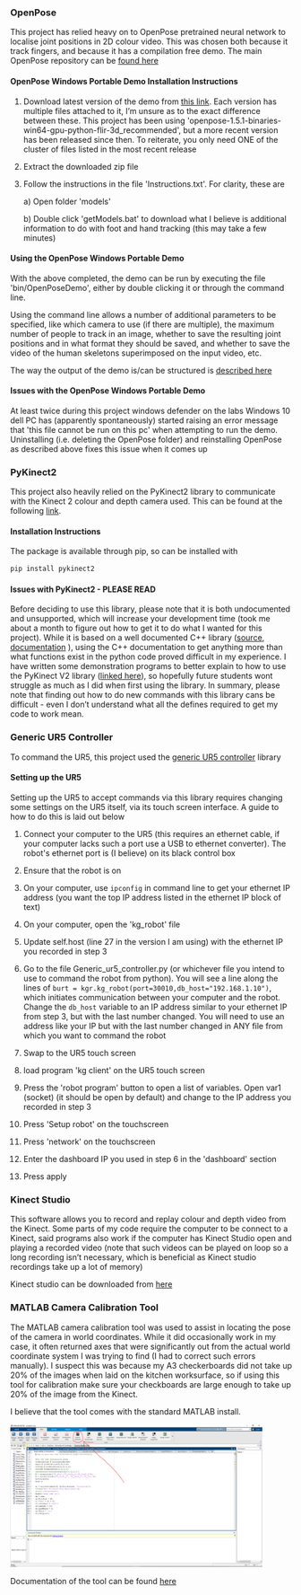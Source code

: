 ### OpenPose

This project has relied heavy on to OpenPose pretrained neural network to localise joint positions in 2D colour video. This was chosen both because it track fingers, and because it has a compilation free demo. The main OpenPose repository can be [found here](https://github.com/CMU-Perceptual-Computing-Lab/openpose)

#### OpenPose Windows Portable Demo Installation Instructions

1) Download latest version of the demo from [this link](https://github.com/CMU-Perceptual-Computing-Lab/openpose/releases). Each version has multiple files attached to it, I’m unsure as to the exact difference between these. This project has been using 'openpose-1.5.1-binaries-win64-gpu-python-flir-3d_recommended', but a more recent version has been released since then. To reiterate, you only need ONE of the cluster of files listed in the most recent release

2) Extract the downloaded zip file

3) Follow the instructions in the file 'Instructions.txt'. For clarity, these are

    a) Open folder 'models'

    b) Double click 'getModels.bat' to download what I believe is additional information to do with foot and hand tracking (this may take a few minutes)

#### Using the OpenPose Windows Portable Demo

With the above completed, the demo can be run by executing the file 'bin/OpenPoseDemo', either by double clicking it or through the command line.

Using the command line allows a number of additional parameters to be specified, like which camera to use (if there are multiple), the maximum number of people to track in an image, whether to save the resulting joint positions and in what format they should be saved, and whether to save the video of the human skeletons superimposed on the input video, etc. 

The way the output of the demo is/can be structured is [described here](https://github.com/CMU-Perceptual-Computing-Lab/openpose/blob/master/doc/output.md)

#### Issues with the OpenPose Windows Portable Demo

At least twice during this project windows defender on the labs Windows 10 dell PC has (apparently spontaneously) started raising an error message that 'this file cannot be run on this pc' when attempting to run the demo. Uninstalling (i.e. deleting the OpenPose folder) and reinstalling OpenPose as described above fixes this issue when it comes up

### PyKinect2

This project also heavily relied on the PyKinect2 library to communicate with the Kinect 2 colour and depth camera used. This can be found at the following [link](https://github.com/Kinect/PyKinect2).

#### Installation Instructions

The package is available through pip, so can be installed with 

````bash
pip install pykinect2
````

#### Issues with PyKinect2 - PLEASE READ

Before deciding to use this library, please note that it is both undocumented and unsupported, which will increase your development time (took me about a month to figure out how to get it to do what I wanted for this project). While it is based on a well documented C++ library ([source](https://www.microsoft.com/en-gb/download/details.aspx?id=44561), [documentation](https://docs.microsoft.com/en-us/previous-versions/windows/kinect/dn782033(v=ieb.10)) ), using the C++ documentation to get anything more than what functions exist in the python code proved difficult in my experience. I have written some demonstration programs to better explain to how to use the PyKinect V2 library ([linked here](https://github.com/Kinect/PyKinect2/issues/79)), so hopefully future students wont struggle as much as I did when first using the library. In summary, please note that finding out how to do new commands with this library cans be difficult - even I don’t understand what all the defines required to get my code to work mean. 

### Generic UR5 Controller

To command the UR5, this project used the [generic UR5 controller](https://github.com/kg398/Generic_ur5_controller) library

#### Setting up the UR5

Setting up the UR5 to accept commands via this library requires changing some settings on the UR5 itself, via its touch screen interface. A guide to how to do this is laid out below

1)	Connect your computer to the UR5 (this requires an ethernet cable, if your computer lacks such a port use a USB to ethernet converter). The robot's ethernet port is (I believe) on its black control box

2) Ensure that the robot is on

3) On your computer, use ````ipconfig````  in command line to get your ethernet IP address (you want the top IP address listed in the ethernet IP block of text)

4) On your computer, open the 'kg_robot' file

5) Update self.host (line 27 in the version I am using) with the ethernet IP you recorded in step 3

6) Go to the file Generic_ur5_controller.py (or whichever file you intend to use to command the robot from python). You will see a line along the lines of ````burt = kgr.kg_robot(port=30010,db_host="192.168.1.10")````, which initiates communication between your computer and the robot. Change the ````db_host```` variable to an IP address similar to your ethernet IP from step 3, but with the last number changed. You will need to use an address like your IP but with the last number changed in ANY file from which you want to command the robot

7) Swap to the UR5 touch screen

8) load program 'kg client' on the UR5 touch screen

9)	Press the 'robot program' button to open a list of variables. Open var1 (socket) (it should be open by default) and change to the IP address you recorded in step 3

10) Press 'Setup robot' on the touchscreen

11) Press 'network' on the touchscreen

12) Enter the dashboard IP you used in step 6 in the 'dashboard' section

13) Press apply

### Kinect Studio
This software allows you to record and replay colour and depth video from the Kinect. Some parts of my code require the computer to be connect to a Kinect, said programs also work if the computer has Kinect Studio open and playing a recorded video (note that such videos can be played on loop so a long recording isn’t necessary, which is beneficial as Kinect studio recordings take up a lot of memory)

Kinect studio can be downloaded from [here](https://www.microsoft.com/en-us/download/details.aspx?id=44561)

### MATLAB Camera Calibration Tool

The MATLAB camera calibration tool was used to assist in locating the pose of the camera in world coordinates. While it did occasionally work in my case, it often returned axes that were significantly out from the actual world coordinate system I was trying to find (I had to correct such errors manually). I suspect this was because my A3 checkerboards did not take up 20% of the images when laid on the kitchen worksurface, so if using this tool for calibration make sure your checkboards are large enough to take up 20% of the image from the Kinect. 


I believe that the tool comes with the standard MATLAB install.

<img src=githubgraphics/cameracalibrator.PNG  width="450" height="254"/>

Documentation of the tool can be found [here](https://uk.mathworks.com/help/vision/ref/cameracalibrator-app.html)
